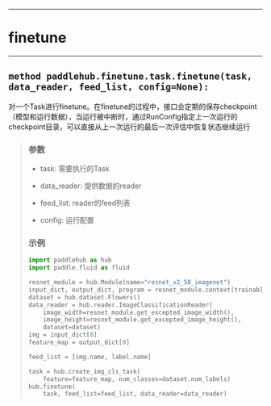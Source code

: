 ----
# finetune
----

## `method paddlehub.finetune.task.finetune(task, data_reader, feed_list, config=None):`

对一个Task进行finetune。在finetune的过程中，接口会定期的保存checkpoint（模型和运行数据），当运行被中断时，通过RunConfig指定上一次运行的checkpoint目录，可以直接从上一次运行的最后一次评估中恢复状态继续运行
> ### 参数
> * task: 需要执行的Task
>
> * data_reader: 提供数据的reader
>
> * feed_list: reader的feed列表
>
> * config: 运行配置
>
> ### 示例
>
> ```python
> import paddlehub as hub
> import paddle.fluid as fluid
>
> resnet_module = hub.Module(name="resnet_v2_50_imagenet")
> input_dict, output_dict, program = resnet_module.context(trainable=True)
> dataset = hub.dataset.Flowers()
> data_reader = hub.reader.ImageClassificationReader(
>     image_width=resnet_module.get_excepted_image_width(),
>     image_height=resnet_module.get_excepted_image_height(),
>     dataset=dataset)
> img = input_dict[0]
> feature_map = output_dict[0]
>
> feed_list = [img.name, label.name]
>
> task = hub.create_img_cls_task(
>     feature=feature_map, num_classes=dataset.num_labels)
> hub.finetune(
>     task, feed_list=feed_list, data_reader=data_reader)
> ```
